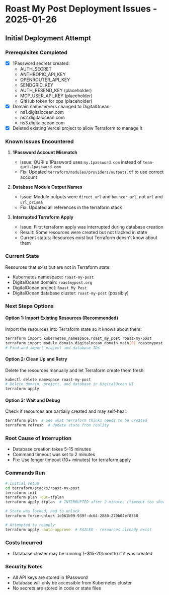 # Roast My Post Deployment Issues - 2025-01-26

## Initial Deployment Attempt

### Prerequisites Completed
- [x] 1Password secrets created:
  - AUTH_SECRET
  - ANTHROPIC_API_KEY  
  - OPENROUTER_API_KEY
  - SENDGRID_KEY
  - AUTH_RESEND_KEY (placeholder)
  - MCP_USER_API_KEY (placeholder)
  - GitHub token for ops (placeholder)
- [x] Domain nameservers changed to DigitalOcean:
  - ns1.digitalocean.com
  - ns2.digitalocean.com
  - ns3.digitalocean.com
- [x] Deleted existing Vercel project to allow Terraform to manage it

### Known Issues Encountered

1. **1Password Account Mismatch**
   - Issue: QURI's 1Password uses `my.1password.com` instead of `team-quri.1password.com`
   - Fix: Updated `terraform/modules/providers/outputs.tf` to use correct account

2. **Database Module Output Names**
   - Issue: Module outputs were `direct_url` and `bouncer_url`, not `url` and `url_prisma`
   - Fix: Updated all references in the terraform stack

3. **Interrupted Terraform Apply**
   - Issue: First terraform apply was interrupted during database creation
   - Result: Some resources were created but not tracked in state
   - Current status: Resources exist but Terraform doesn't know about them

### Current State

Resources that exist but are not in Terraform state:
- Kubernetes namespace: `roast-my-post`
- DigitalOcean domain: `roastmypost.org`
- DigitalOcean project: `Roast My Post`
- DigitalOcean database cluster: `roast-my-post` (possibly)

### Next Steps Options

#### Option 1: Import Existing Resources (Recommended)
Import the resources into Terraform state so it knows about them:
```bash
terraform import kubernetes_namespace.roast_my_post roast-my-post
terraform import module.domain.digitalocean_domain.main[0] roastmypost.org
# Find and import project and database IDs
```

#### Option 2: Clean Up and Retry
Delete the resources manually and let Terraform create them fresh:
```bash
kubectl delete namespace roast-my-post
# Delete domain, project, and database in DigitalOcean UI
terraform apply
```

#### Option 3: Wait and Debug
Check if resources are partially created and may self-heal:
```bash
terraform plan  # See what Terraform thinks needs to be created
terraform refresh  # Update state from reality
```

### Root Cause of Interruption
- Database creation takes 5-15 minutes
- Command timeout was set to 2 minutes
- Fix: Use longer timeout (10+ minutes) for terraform apply

### Commands Run

```bash
# Initial setup
cd terraform/stacks/roast-my-post
terraform init
terraform plan -out=tfplan
terraform apply tfplan  # INTERRUPTED after 2 minutes (timeout too short)

# State was locked, had to unlock
terraform force-unlock 1c061b99-939f-dc64-2880-270b04ef8358

# Attempted to reapply
terraform apply -auto-approve  # FAILED - resources already exist
```

### Costs Incurred
- Database cluster may be running (~$15-20/month) if it was created

### Security Notes
- All API keys are stored in 1Password
- Database will only be accessible from Kubernetes cluster
- No secrets are stored in code or state files
